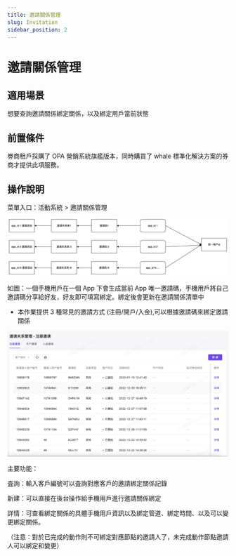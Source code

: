 ```yaml
---
title: 邀請關係管理
slug: Invitation
sidebar_position: 2
---
```



# 邀請關係管理

## 適用場景

想要查詢邀請關係綁定關係，以及綁定用戶當前狀態

## 前置條件

劵商租戶採購了 OPA 營銷系統旗艦版本，同時購買了 whale 標準化解決方案的券商才提供此項服務。

## 操作說明

菜單入口：活動系統 > 邀請關係管理

<img src="./assets/BEVdbM8Hno81aCxPWDBce1DMnxH.png"/>

如圖：一個手機用戶在一個 App 下會生成當前 App 唯一邀請碼，手機用戶將自己邀請碼分享給好友，好友即可填寫綁定。綁定後會更新在邀請關係清單中

- 本作業提供 3 種常見的邀請方式 (注冊/開戶/入金),可以根據邀請碼來綁定邀請關係

<img src="./assets/F4gNbW7b3onETUxOPbTc9XClnag.png"/>

主要功能：

査詢：輸入客戶編號可以査詢對應客戶的邀請綁定關係記錄

新建：可以直接在後台操作給手機用戶進行邀請關係綁定

詳情：可查看綁定關係的具體手機用戶資訊以及綁定管道、綁定時間、以及可以變更綁定關係。

（注意：對於已完成的動作則不可綁定對應節點的邀請人了，未完成動作節點邀請人可以綁定和變更）

